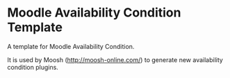 Moodle Availability Condition Template
======================================

A template for Moodle Availability Condition.

It is used by Moosh (http://moosh-online.com/) to generate new availability condition plugins.
